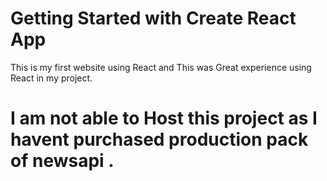 # Getting Started with Create React App

This is my first website using React and This was Great experience using React in my project.

# I am not able to Host this project as I havent purchased production pack of newsapi .